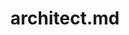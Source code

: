 ---
layout: post
title: architect.md
categories: [IT技术]
description: 
keywords: architect.md
mermaid: false
sequence: false
flow: false
mathjax: false
mindmap: false
mindmap2: false
---